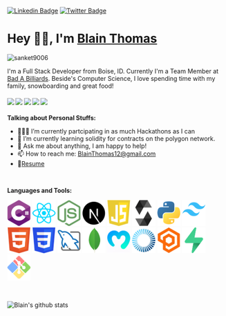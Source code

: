[![Linkedin Badge](https://img.shields.io/badge/-BlainThomas-blue?style=flat-square&logo=Linkedin&logoColor=white&link=https://www.linkedin.com/in/blain-thomas-37aa26a4/)](https://www.linkedin.com/in/blain-thomas-37aa26a4/) [![Twitter Badge](https://img.shields.io/badge/-@RealDev_on-1ca0f1?style=flat-square&labelColor=1ca0f1&logo=twitter&logoColor=white&link=https://twitter.com/RealDev_on)](https://twitter.com/RealDev_on) 

# Hey 👋🏽, I'm [Blain Thomas](https://www.linkedin.com/in/blain-thomas-37aa26a4/) 
<p align="left"> <img src="https://komarev.com/ghpvc/?username=BlainThomas" alt="sanket9006" /> </p> 

I'm a Full Stack Developer from Boise, ID. Currently I'm a Team Member at [Bad A Billiards](https://www.badabilliards.com/). Beside's Computer Science, I love spending time with my family, snowboarding and great food! 

####      ![](https://img.shields.io/badge/Web%20Development-%3C%2F%3E-green) ![](https://img.shields.io/badge/Game%20Design-%3C%2F%3E-blue) ![](https://img.shields.io/badge/Trouble%20Shooting-%3C!%3E-red) ![](https://img.shields.io/badge/Debugging-%3C!%3E-orange) ![](https://img.shields.io/badge/Testing-%3C%2F%3E-blueviolet)
  
**Talking about Personal Stuffs:**

- 👨🏽‍💻 I’m currently partcipating in as much Hackathons as I can
- 🌱 I’m currently learning solidity for contracts on the polygon network.
- 💬 Ask me about anything, I am happy to help!
- 📫 How to reach me: BlainThomas12@gmail.com
- 📝[Resume](https://github.com/BlainThomas/BlainThomas/blob/master/Blain%20Thomas%20Software%20Engineer%20Resume.pdf)

<br/>

**Languages and Tools:**   

<code><img height="60" src="https://github.com/BlainThomas/BlainThomas/blob/master/logos/C%23.png"></code>
<code><img height="60" src="https://github.com/BlainThomas/BlainThomas/blob/master/logos/React.png"></code>
<code><img height="60" src="https://github.com/BlainThomas/BlainThomas/blob/master/logos/NodeJS.png"></code>
<code><img height="60" src="https://github.com/BlainThomas/BlainThomas/blob/master/logos/NextJS.png"></code>
<code><img height="60" src="https://github.com/BlainThomas/BlainThomas/blob/master/logos/JavaScript.png"></code>
<code><img height="60" src="https://github.com/BlainThomas/BlainThomas/blob/master/logos/Solidity.png"></code>
<code><img height="60" src="https://github.com/BlainThomas/BlainThomas/blob/master/logos/Python.png"></code>
<code><img height="60" src="https://github.com/BlainThomas/BlainThomas/blob/master/logos/Tailwind.png"></code>
<code><img height="60" src="https://github.com/BlainThomas/BlainThomas/blob/master/logos/HTML.png"></code>
<code><img height="60" src="https://github.com/BlainThomas/BlainThomas/blob/master/logos/CSS.png"></code>
<code><img height="60" src="https://github.com/BlainThomas/BlainThomas/blob/master/logos/MySQL.png"></code>
<code><img height="60" src="https://github.com/BlainThomas/BlainThomas/blob/master/logos/MongoDB.png"></code>
<code><img height="60" src="https://github.com/BlainThomas/BlainThomas/blob/master/logos/Moralis.png"></code>
<code><img height="60" src="https://github.com/BlainThomas/BlainThomas/blob/master/logos/Photon.png"></code>
<code><img height="60" src="https://github.com/BlainThomas/BlainThomas/blob/master/logos/Playfab.png"></code>
<code><img height="60" src="https://github.com/BlainThomas/BlainThomas/blob/master/logos/Supabase.png"></code>
<code><img height="60" src="https://github.com/BlainThomas/BlainThomas/blob/master/logos/GitBash.png"></code>

<br/>

![Blain's github stats](https://github-readme-stats.vercel.app/api?username=BlainThomas&show_icons=true&theme=radical)

<br/>



